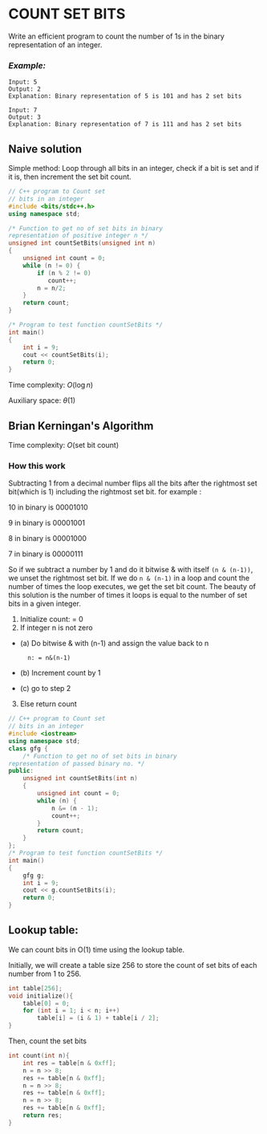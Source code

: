 # COUNT SET BITS

Write an efficient program to count the number of 1s in the binary representation of an integer.

### ***Example:***

```
Input: 5
Output: 2
Explanation: Binary representation of 5 is 101 and has 2 set bits

Input: 7
Output: 3
Explanation: Binary representation of 7 is 111 and has 2 set bits
```

## **Naive solution**

Simple method: Loop through all bits in an integer, check if a bit is set and if it is, then increment the set bit count.

```cpp
// C++ program to Count set 
// bits in an integer 
#include <bits/stdc++.h> 
using namespace std; 

/* Function to get no of set bits in binary 
representation of positive integer n */
unsigned int countSetBits(unsigned int n) 
{ 
	unsigned int count = 0; 
	while (n != 0) {
	    if (n % 2 != 0)
	       count++;
	    n = n/2;      
	} 
	return count; 
} 

/* Program to test function countSetBits */
int main() 
{ 
	int i = 9; 
	cout << countSetBits(i); 
	return 0; 
} 

```

Time complexity: $O(\log{n})$

Auxiliary space: $\theta{(1)}$

## **Brian Kerningan's Algorithm**

Time complexity: $O(\text{set bit count})$

### How this work

Subtracting 1 from a decimal number flips all the bits after the rightmost set bit(which is 1) including the rightmost set bit. for example : 

10 in binary is 00001010 

9 in binary is 00001001 

8 in binary is 00001000 

7 in binary is 00000111 

So if we subtract a number by 1 and do it bitwise & with itself `(n & (n-1))`, we unset the rightmost set bit. If we do `n & (n-1)` in a loop and count the number of times the loop executes, we get the set bit count. 
The beauty of this solution is the number of times it loops is equal to the number of set bits in a given integer.

1. Initialize count: = 0
2. If integer n is not zero
- (a) Do bitwise & with (n-1) and assign the value back to n

        n: = n&(n-1)

- (b) Increment count by 1
- (c) go to step 2
3. Else return count

```cpp
// C++ program to Count set
// bits in an integer
#include <iostream>
using namespace std;
class gfg {
	/* Function to get no of set bits in binary
representation of passed binary no. */
public:
	unsigned int countSetBits(int n)
	{
		unsigned int count = 0;
		while (n) {
			n &= (n - 1);
			count++;
		}
		return count;
	}
};
/* Program to test function countSetBits */
int main()
{
	gfg g;
	int i = 9;
	cout << g.countSetBits(i);
	return 0;
}
```

## Lookup table:

We can count bits in O(1) time using the lookup table.

Initially, we will create a table size 256 to store the count of set bits of each number from 1 to 256.
```cpp
int table[256];
void initialize(){
    table[0] = 0;
    for (int i = 1; i < n; i++)
        table[i] = (i & 1) + table[i / 2];
}
```

Then, count the set bits
```cpp
int count(int n){
    int res = table[n & 0xff];
    n = n >> 8;
    res += table[n & 0xff];
    n = n >> 8;
    res += table[n & 0xff];
    n = n >> 8;
    res += table[n & 0xff];
    return res;
}
```